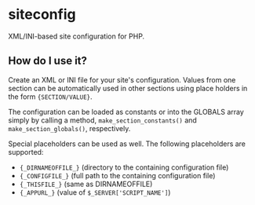 # siteconfig
XML/INI-based site configuration for PHP.

## How do I use it?
Create an XML or INI file for your site's configuration.  Values from one 
section can be automatically used in other sections using place holders in the 
form ```{SECTION/VALUE}```.

The configuration can be loaded as constants or into the GLOBALS array simply by 
calling a method, ```make_section_constants()``` and ```make_section_globals()```, 
respectively.

Special placeholders can be used as well.  The following placeholders are 
supported:
 * ```{_DIRNAMEOFFILE_}``` (directory to the containing configuration file)
 * ```{_CONFIGFILE_}``` (full path to the containing configuration file)
 * ```{_THISFILE_}``` (same as DIRNAMEOFFILE)
 * ```{_APPURL_}``` (value of ```$_SERVER['SCRIPT_NAME']```)
